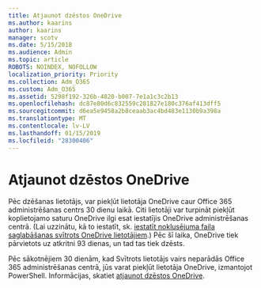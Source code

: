 ```yaml
---
title: Atjaunot dzēstos OneDrive
ms.author: kaarins
author: kaarins
manager: scotv
ms.date: 5/15/2018
ms.audience: Admin
ms.topic: article
ROBOTS: NOINDEX, NOFOLLOW
localization_priority: Priority
ms.collection: Adm_O365
ms.custom: Adm_O365
ms.assetid: 5298f192-326b-4820-b007-7e1a1c3c2b13
ms.openlocfilehash: dc87e80d6c832559c281827e180c376af413dff5
ms.sourcegitcommit: d6ea5e9458a2b8ceaab3ac4bd483e1130b9a398a
ms.translationtype: MT
ms.contentlocale: lv-LV
ms.lasthandoff: 01/15/2019
ms.locfileid: "28300406"
---
```

# <a name="restore-a-deleted-onedrive"></a>Atjaunot dzēstos OneDrive

Pēc dzēšanas lietotājs, var piekļūt lietotāja OneDrive caur Office 365 administrēšanas centrs 30 dienu laikā. Citi lietotāji var turpināt piekļūt koplietojamo saturu OneDrive ilgi esat iestatījis OneDrive administrēšanas centrā. (Lai uzzinātu, kā to iestatīt, sk. [iestatīt noklusējuma faila saglabāšanas svītrots OneDrive lietotājiem](https://go.microsoft.com/fwlink/?linkid=874267).) Pēc šī laika, OneDrive tiek pārvietots uz atkritni 93 dienas, un tad tas tiek dzēsts.
  
Pēc sākotnējiem 30 dienām, kad Svītrots lietotājs vairs neparādās Office 365 administrēšanas centrā, jūs varat piekļūt lietotāja OneDrive, izmantojot PowerShell. Informācijas, skatiet [atjaunot dzēstos OneDrive](https://go.microsoft.com/fwlink/?linkid=874269).
  

